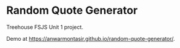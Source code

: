 # Random Quote Generator

Treehouse FSJS Unit 1 project.

Demo at https://anwarmontasir.github.io/random-quote-generator/. 